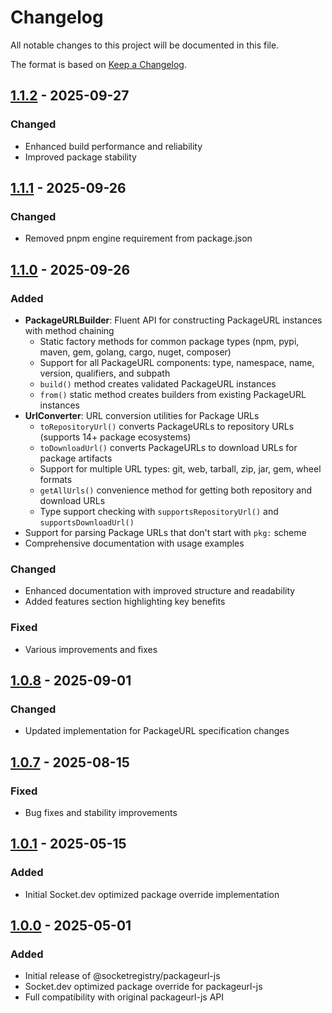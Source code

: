 # Changelog

All notable changes to this project will be documented in this file.

The format is based on [Keep a Changelog](https://keepachangelog.com/en/1.1.0/).

## [1.1.2](https://github.com/SocketDev/socket-packageurl-js/releases/tag/v1.1.2) - 2025-09-27

### Changed
- Enhanced build performance and reliability
- Improved package stability

## [1.1.1](https://github.com/SocketDev/socket-packageurl-js/releases/tag/v1.1.1) - 2025-09-26

### Changed
- Removed pnpm engine requirement from package.json

## [1.1.0](https://github.com/SocketDev/socket-packageurl-js/releases/tag/v1.1.0) - 2025-09-26

### Added
- **PackageURLBuilder**: Fluent API for constructing PackageURL instances with method chaining
  - Static factory methods for common package types (npm, pypi, maven, gem, golang, cargo, nuget, composer)
  - Support for all PackageURL components: type, namespace, name, version, qualifiers, and subpath
  - `build()` method creates validated PackageURL instances
  - `from()` static method creates builders from existing PackageURL instances
- **UrlConverter**: URL conversion utilities for Package URLs
  - `toRepositoryUrl()` converts PackageURLs to repository URLs (supports 14+ package ecosystems)
  - `toDownloadUrl()` converts PackageURLs to download URLs for package artifacts
  - Support for multiple URL types: git, web, tarball, zip, jar, gem, wheel formats
  - `getAllUrls()` convenience method for getting both repository and download URLs
  - Type support checking with `supportsRepositoryUrl()` and `supportsDownloadUrl()`
- Support for parsing Package URLs that don't start with `pkg:` scheme
- Comprehensive documentation with usage examples

### Changed
- Enhanced documentation with improved structure and readability
- Added features section highlighting key benefits

### Fixed
- Various improvements and fixes

## [1.0.8](https://github.com/SocketDev/socket-packageurl-js/releases/tag/v1.0.8) - 2025-09-01

### Changed
- Updated implementation for PackageURL specification changes

## [1.0.7](https://github.com/SocketDev/socket-packageurl-js/releases/tag/v1.0.7) - 2025-08-15

### Fixed
- Bug fixes and stability improvements

## [1.0.1](https://github.com/SocketDev/socket-packageurl-js/releases/tag/v1.0.1) - 2025-05-15

### Added
- Initial Socket.dev optimized package override implementation

## [1.0.0](https://github.com/SocketDev/socket-packageurl-js/releases/tag/v1.0.0) - 2025-05-01

### Added
- Initial release of @socketregistry/packageurl-js
- Socket.dev optimized package override for packageurl-js
- Full compatibility with original packageurl-js API